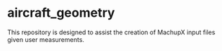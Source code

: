 # aircraft_geometry
This repository is designed to assist the creation of MachupX input files given user measurements.
